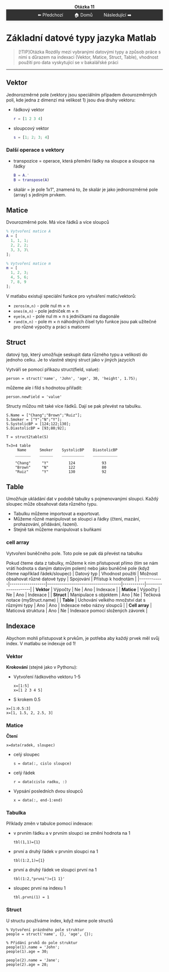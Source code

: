 <div align="center" style="margin-top: 16px;">
    <strong>Otázka 11</strong>
</div>

<nav style="
    position: sticky;
    top: 0;
    z-index: 100;
    background: rgba(0,0,0,0.8);
    padding: 8px 0 4px 0;
    box-shadow: 0 2px 8px rgba(0,0,0,0.1);
    text-align: center;
">
    <a href="10.md" style="color:white; text-decoration:none; margin: 0 16px;">⬅️ Předchozí</a>
    <a href="../README.md" style="color:white; text-decoration:none; margin: 0 16px;">🏠 Domů</a>
    <a href="12.md" style="color:white; text-decoration:none; margin: 0 16px;">Následující ➡️</a>
</nav>

# Základní datové typy jazyka Matlab

> [!TIP]Otázka
> Rozdíly mezi vybranými datovými typy a způsob práce s nimi s důrazem na indexaci (Vektor, Matice, Struct, Table), vhodnost použití pro data vyskytující se v bakalářské práci

---

## Vektor
Jednorozměrné pole (vektory jsou speciálním případem dvourozměrných polí, kde jedna z dimenzí má velikost 1)
jsou dva druhy vektoru: 
- řádkový vektor
  ``` matlab
  r = [1 2 3 4]
  ```
- sloupcový vektor
  ``` matlab
  s = [1; 2; 3; 4]
  ```

### Další operace s vektory
- transpozice = operace, která přemění řádky na sloupce a sloupce na řádky
  ``` matlab
  B = A.'
  B = transpose(A)
  ```
- skalár = je pole 1x1", znamená to, že skalár je jako jednorozměrné pole (array) s jediným prvkem.

## Matice
Dvourozměrné pole. Má více řádků a více sloupců

  ```matlab
  % Vytvoření matice A
  A = [
    1, 1, 1; 
    2, 2, 2; 
    3, 3, 3\
  ];

  % Vytvoření matice m
  m = [
    1, 2, 3; 
    4, 5, 6; 
    7, 8, 9
  ];
  ```

V matlabu existují speciální funkce pro vytváření matic/vektorů:
- ```zeros(m,n)``` - pole nul m × n
- ```ones(m,n)``` - pole jedniček m × n
- ```eye(m,n)``` - pole nul m × n s jedničkami na diagonále
- ```rand(m,n)``` - pole m × n náhodných čísel
tyto funkce jsou pak užitečné pro různé výpočty a práci s maticemi

## Struct
datový typ, který umožňuje seskupit data různého typu a velikosti do jednoho celku. Je to vlastně stejný struct jako v jiných jazycích 

Vytváří se pomocí příkazu struct(field, value):

```
person = struct('name', 'John', 'age', 30, 'height', 1.75);
```
můžeme ale i fild s hodnotou přiřadit:
```
person.newField = 'value'
```
Structy můžou mít také více řádků. Dají se pak převést na tabulku.
```
S.Name = ["Chang";"Brown";"Ruiz"];
S.Smoker = ["Y";"N";"Y"];
S.SystolicBP = [124;122;130];
S.DiastolicBP = [93;80;92];

T = struct2table(S)

T=3×4 table
     Name      Smoker    SystolicBP    DiastolicBP
    _______    ______    __________    ___________

    "Chang"     "Y"         124            93     
    "Brown"     "N"         122            80     
    "Ruiz"      "Y"         130            92
```
## Table
Umožňuje ukládání dat v podobě tabulky s pojmenovanými sloupci. Každý sloupec může obsahovat data různého typu.
- Tabulku můžeme importovat a exportovat.
- Můžeme různě manipulovat se sloupci a řádky (čtení, mazání, prohazování, přidávání, řazení).
- Stejně tak můžeme manipulovat s buňkami

### cell array
Vytvoření buněčného pole. Toto pole se pak dá převést na tabulku

Pokud čteme data z tabulky, můžeme k nim přistupovat přímo (tím se nám vrátí hodnota s daným datovým polem) nebo 
jako buněčné pole (když čteme například řádek/sloupec)
| Datový typ | Vhodnost použití | Možnost obsahovat různé datové typy | Spojování | Přístup k hodnotám |
|------------|------------------|-------------------------------------|-----------|--------------------|
| **Vektor** | Výpočty          | Ne                                  | Ano       | Indexace           |
| **Matice** | Výpočty          | Ne                                  | Ano       | Indexace           |
| **Struct** | Manipulace s objektem | Ano                              | Ne        | Tečková notace (myStruct.name) |
| **Table**  | Uchování velkého množství dat s různými typy | Ano       | Ano       | Indexace nebo názvy sloupců |
| **Cell array** | Maticová struktura | Ano                              | Ne        | Indexace pomocí složených závorek |

## Indexace 
Abychom mohli přistupovat k prvkům, je potřeba aby každý prvek měl svůj index. V matlabu se indexuje od 1! 

### Vektor
**Krokování** (stejné jako v Pythonu):
- Vytvoření řádkového vektoru 1-5
  ```
  x=[1:5]
  x=[1 2 3 4 5] 
  ```
-  S krokem 0.5
  ```
  x=[1:0.5:3] 
  x=[1, 1.5, 2, 2.5, 3]
  ```

### Matice
**Čtení**
  ```
  x=data(radek, sloupec)
  ```
- celý sloupec
  ```
  s = data(:, cislo sloupce)
  ```
- celý řádek
  ```
  r = data(cislo radku, :)
  ```
- Vypsání posledních dvou sloupců
  ```
  x = data(:, end-1:end)
  ```

### Tabulka
Příklady změn v tabulce pomocí indexace:
- v prvním řádku a v prvním sloupci se změní hodnota na 1
  ```
  tbl(1,1)={1}  
  ```
- první a druhý řádek v prvním sloupci na 1
  ```
  tbl(1:2,1)={1}
  ```
- první a druhý řádek ve sloupci první na 1
  ```
  tbl(1:2,"prvni")={1 1}'
  ```
- sloupec první na indexu 1
  ```
  tbl.prvni(1) = 1 
  ```

### Struct 
U structu používáme index, když máme pole structů
  ```
  % Vytvoření prázdného pole struktur
  people = struct('name', {}, 'age', {});

  % Přidání prvků do pole struktur
  people(1).name = 'John';
  people(1).age = 30;

  people(2).name = 'Jane';
  people(2).age = 28;
  ```
